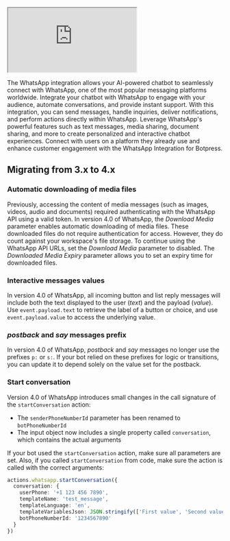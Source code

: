 <iframe src="https://www.youtube.com/embed/Kt4Ay_q-WKI" ></iframe>

The WhatsApp integration allows your AI-powered chatbot to seamlessly connect with WhatsApp, one of the most popular messaging platforms worldwide. Integrate your chatbot with WhatsApp to engage with your audience, automate conversations, and provide instant support. With this integration, you can send messages, handle inquiries, deliver notifications, and perform actions directly within WhatsApp. Leverage WhatsApp's powerful features such as text messages, media sharing, document sharing, and more to create personalized and interactive chatbot experiences. Connect with users on a platform they already use and enhance customer engagement with the WhatsApp Integration for Botpress.

## Migrating from 3.x to 4.x

### Automatic downloading of media files

Previously, accessing the content of media messages (such as images, videos, audio and documents) required authenticating with the WhatsApp API using a valid token. In version 4.0 of WhatsApp, the _Download Media_ parameter enables automatic downloading of media files. These downloaded files do not require authentication for access. However, they do count against your workspace's file storage. To continue using the WhatsApp API URLs, set the _Download Media_ parameter to disabled. The _Downloaded Media Expiry_ parameter allows you to set an expiry time for downloaded files.

### Interactive messages values

In version 4.0 of WhatsApp, all incoming button and list reply messages will include both the text displayed to the user (_text_) and the payload (_value_). Use `event.payload.text` to retrieve the label of a button or choice, and use `event.payload.value` to access the underlying value.

### _postback_ and _say_ messages prefix

In version 4.0 of WhatsApp, _postback_ and _say_ messages no longer use the prefixes `p:` or `s:`. If your bot relied on these prefixes for logic or transitions, you can update it to depend solely on the value set for the postback.

### Start conversation

Version 4.0 of WhatsApp introduces small changes in the call signature of the `startConversation` action:

- The `senderPhoneNumberId` parameter has been renamed to `botPhoneNumberId`
- The input object now includes a single property called `conversation`, which contains the actual arguments

If your bot used the `startConversation` action, make sure all parameters are set. Also, if you called `startConversation` from code, make sure the action is called with the correct arguments:

```ts
actions.whatsapp.startConversation({
  conversation: {
    userPhone: '+1 123 456 7890',
    templateName: 'test_message',
    templateLanguage: 'en',
    templateVariablesJson: JSON.stringify(['First value', 'Second value'])
    botPhoneNumberId: '1234567890'
  }
})
```
